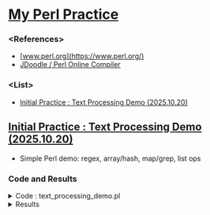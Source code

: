 # [My Perl Practice](../README.md#my-perl--practice)


### **\<References>**

- [www.perl.org](https://www.perl.org/)
- [JDoodle / Perl Online Compiler](https://www.jdoodle.com/execute-perl-online)


### **\<List>**

- [Initial Practice : Text Processing Demo (2025.10.20)](#initial-practice--text-processing-demo-20251020)


## [Initial Practice : Text Processing Demo (2025.10.20)](#list)

- Simple Perl demo: regex, array/hash, map/grep, list ops

### Code and Results
<details>
  <summary>Code : text_processing_demo.pl</summary>

  ```perl
  #!/usr/bin/perl
  use strict;
  use warnings;

  =pod
  =head1 NAME
  text_processing_demo.pl - Simple Perl text processing demo

  =head1 DATE
  2025.10.20.

  =head1 DESCRIPTION
  Shows regex substitution, array/hash handling, map/grep usage,
  and simple list transformations. File I/O code is commented out.
  =cut

  # Simple Perl demo: regex, array/hash, map/grep, list ops

  # 1. Regex replace
  my $text = "Perl is powerful, flexible, and quirky!";
  $text =~ s/powerful/versatile/;
  print "1. After substitution: $text\n";

  # 2. Count word frequency
  my @words = split(/\s+/, $text);
  my %count;
  $count{$_}++ for @words;

  print "\n2. Word frequencies:\n";
  foreach my $word (sort keys %count) {
      print "\t$word => $count{$word}\n";
  }

  # 3. Filter long words (>4 chars)
  my @long_words = grep { length($_) > 4 } @words;
  print "\n3. Long words: @long_words\n";

  # 4. File input example (disabled)
  # open(my $fh, '<', 'example.txt') or die $!;
  # while (<$fh>) { print if /Perl/; }
  # close $fh;

  # 5. Uppercase all words
  my @upper = map { uc($_) } @words;
  print "\n5. Uppercased words: @upper\n";
  ```
</details>
<details>
  <summary>Results</summary>

  ```txt
  1. After substitution: Perl is versatile, flexible, and quirky!

  2. Word frequencies:
    Perl => 1
    and => 1
    flexible, => 1
    is => 1
    quirky! => 1
    versatile, => 1

  3. Long words: versatile, flexible, quirky!

  5. Uppercased words: PERL IS VERSATILE, FLEXIBLE, AND QUIRKY!
  ```
</details>
